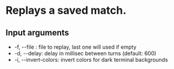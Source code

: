 # Replays a saved match.

## Input arguments
* -f, --file : file to replay, last one will used if empty
* -d, --delay: delay in millisec between turns (default: 600)
* -i, --invert-colors: invert colors for dark terminal backgrounds
